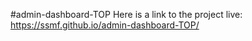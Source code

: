 #admin-dashboard-TOP
Here is a link to the project live:
https://ssmf.github.io/admin-dashboard-TOP/